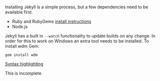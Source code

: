 Installing Jekyll is a simple process, but a few dependencies need to be available first.

- Ruby and RubyGems [install instructions](../install-ruby-rails.md)
- Node.js

Jekyll has a built in `--watch` functionality to update builds on any change. In order for this to work on Windows an extra tool needs to be installed.
To install wdm Gem:
``` cli
gem install wdm
```

[Syntax highlighting](http://jekyll-windows.juthilo.com/3-syntax-highlighting/)

This is incomplete.
